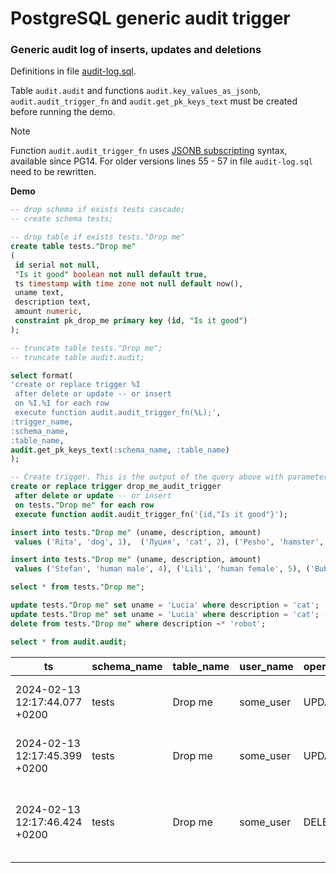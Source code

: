 # PostgreSQL generic audit trigger
### Generic audit log of inserts, updates and deletions  

Definitions in file [audit-log.sql](https://github.com/stefanov-sm/Postgres-generic-audit-trigger/blob/main/audit-log.sql).  

Table `audit.audit` and functions `audit.key_values_as_jsonb`, `audit.audit_trigger_fn` and `audit.get_pk_keys_text` must be created before running the demo.  

> [!NOTE]
> Function `audit.audit_trigger_fn` uses [JSONB subscripting](https://www.postgresql.org/docs/14/datatype-json.html#JSONB-SUBSCRIPTING) syntax, available since PG14. For older versions lines 55 - 57 in file `audit-log.sql` need to be rewritten.

**Demo**
```sql
-- drop schema if exists tests cascade;
-- create schema tests;

-- drop table if exists tests."Drop me"
create table tests."Drop me"
(
 id serial not null,
 "Is it good" boolean not null default true,
 ts timestamp with time zone not null default now(),
 uname text,
 description text,
 amount numeric,
 constraint pk_drop_me primary key (id, "Is it good")
);

-- truncate table tests."Drop me";
-- truncate table audit.audit;

select format(
'create or replace trigger %I 
 after delete or update -- or insert
 on %I.%I for each row
 execute function audit.audit_trigger_fn(%L);', 
:trigger_name, 
:schema_name, 
:table_name, 
audit.get_pk_keys_text(:schema_name, :table_name)
);

-- Create trigger. This is the output of the query above with parameter values 'drop_me_audit_trigger', 'tests' and 'Drop me'.
create or replace trigger drop_me_audit_trigger 
 after delete or update -- or insert
 on tests."Drop me" for each row
 execute function audit.audit_trigger_fn('{id,"Is it good"}');

insert into tests."Drop me" (uname, description, amount) 
 values ('Rita', 'dog', 1),  ('Луция', 'cat', 2), ('Pesho', 'hamster', 3);

insert into tests."Drop me" (uname, description, amount)
 values ('Stefan', 'human male', 4), ('Lili', 'human female', 5), ('Bubu', 'vacuum cleaner robot', 6);

select * from tests."Drop me";

update tests."Drop me" set uname = 'Lucia' where description = 'cat';
update tests."Drop me" set uname = 'Lucia' where description = 'cat'; -- nothing changes
delete from tests."Drop me" where description ~* 'robot';

select * from audit.audit;
```
|ts|schema_name|table_name|user_name|operation|payload|row_ident|
|--|-----------|----------|---------|---------|-------|---------|
|2024-02-13 12:17:44.077 +0200|tests|Drop me|some_user|UPDATE|{"new": {"uname": "Lucia"}, "old": {"uname": "Луция"}}|{"id": 2, "Is it good": true}|
|2024-02-13 12:17:45.399 +0200|tests|Drop me|some_user|UPDATE|{}|{"id": 2, "Is it good": true}|
|2024-02-13 12:17:46.424 +0200|tests|Drop me|some_user|DELETE|{"old": {"id": 6, "ts": "2024-02-13T12:17:38.647511+02:00", "uname": "Bubu", "amount": 6, "Is it good": true, "description": "vacuum cleaner robot"}}||
